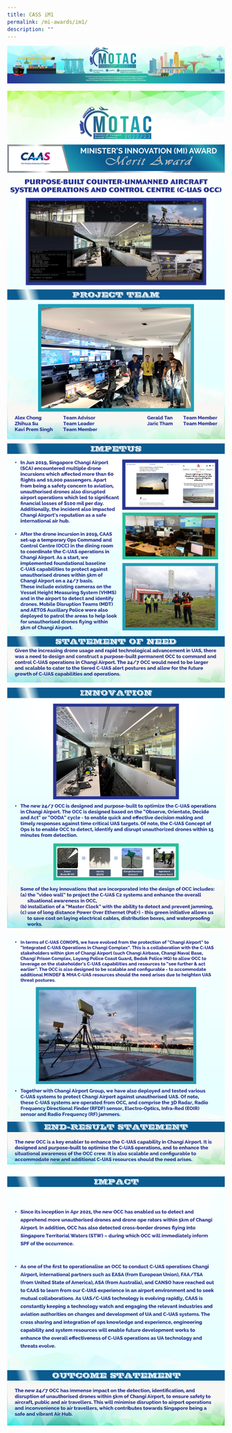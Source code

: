```yaml
---
title: CASS iM1
permalink: /mi-awards/im1/
description: ""
---
```

![](/images/hero.png)

![](/images/MI/IM1/e-Panel_iM1_v01_Individual%20Award%20Contents%201.png)
![](/images/MI/IM1/e-Panel_iM1_v01_Individual%20Award%20Contents%202.png)
![](/images/MI/IM1/e-Panel_iM1_v01_Individual%20Award%20Contents%203a.png)

![](/images/MI/IM1/e-Panel_iM1_v01_Individual%20Award%20Contents%203b.png)

![](/images/MI/IM1/e-Panel_iM1_v01_Individual%20Award%20Contents%204.png)